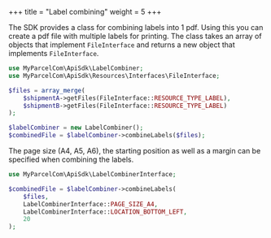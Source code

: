 +++
title = "Label combining"
weight = 5
+++

The SDK provides a class for combining labels into 1 pdf. Using this you can create a pdf file with multiple labels for printing. The class takes an array of objects that implement `FileInterface` and returns a new object that implements `FileInterface`.

```php
use MyParcelCom\ApiSdk\LabelCombiner;
use MyParcelCom\ApiSdk\Resources\Interfaces\FileInterface;

$files = array_merge(
    $shipmentA->getFiles(FileInterface::RESOURCE_TYPE_LABEL),
    $shipmentB->getFiles(FileInterface::RESOURCE_TYPE_LABEL)
);

$labelCombiner = new LabelCombiner();
$combinedFile = $labelCombiner->combineLabels($files);
```

The page size (A4, A5, A6), the starting position as well as a margin can be specified when combining the labels.

```php
use MyParcelCom\ApiSdk\LabelCombinerInterface;

$combinedFile = $labelCombiner->combineLabels(
    $files,
    LabelCombinerInterface::PAGE_SIZE_A4,
    LabelCombinerInterface::LOCATION_BOTTOM_LEFT,
    20
);
```

